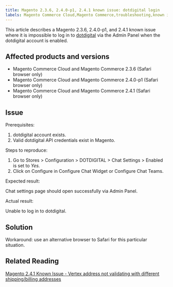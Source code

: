 ```yaml
---
title: Magento 2.3.6, 2.4.0-p1, 2.4.1 known issue: dotdigital login
labels: Magento Commerce Cloud,Magento Commerce,troubleshooting,known issues,2.3.6,2.4.1,2.4.0-p1,dotdigital
---
```


This article describes a Magento 2.3.6, 2.4.0-p1, and 2.4.1 known issue where it is impossible to log in to [dotdigital](https://dotdigital.com/) via the Admin Panel when the dotdigital account is enabled.

## Affected products and versions

* Magento Commerce Cloud and Magento Commerce 2.3.6 (Safari browser only)
* Magento Commerce Cloud and Magento Commerce 2.4.0-p1 (Safari browser only)
* Magento Commerce Cloud and Magento Commerce 2.4.1 (Safari browser only)

## Issue

Prerequisites:

1. dotdigital account exists.
1. Valid dotdigital API credentials exist in Magento.

Steps to reproduce:

1. Go to Stores > Configuration > DOTDIGITAL > Chat Settings > Enabled is set to _Yes._
1. Click on Configure in Configure Chat Widget or Configure Chat Teams.

Expected result:

Chat settings page should open successfully via Admin Panel.

Actual result:

Unable to log in to dotdigital.

## Solution

Workaround: use an alternative browser to Safari for this particular situation.

## Related Reading

[Magento 2.4.1 Known Issue - Vertex address not validating with different shipping/billing addresses](https://support.magento.com/hc/en-us/articles/360050139631)